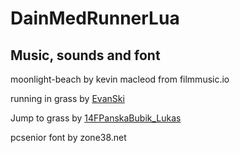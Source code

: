 # DainMedRunnerLua
## Music, sounds and font
moonlight-beach by kevin macleod from filmmusic.io

running in grass by [EvanSki](https://freesound.org/people/EvanSki/sounds/411148/)

Jump to grass by [14FPanskaBubik_Lukas](https://freesound.org/people/14FPanskaBubik_Lukas/sounds/418553/)

pcsenior font by zone38.net
